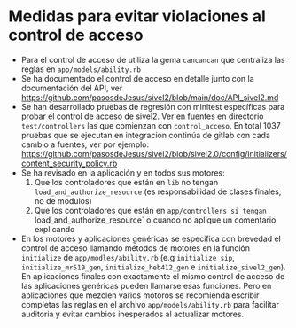 # Medidas para evitar violaciones al control de acceso

* Para el control de acceso de utiliza la gema `cancancan` que centraliza las reglas en `app/models/ability.rb`
* Se ha documentado el control de acceso en detalle junto con la documentación del API, ver <https://github.com/pasosdeJesus/sivel2/blob/main/doc/API_sivel2.md>
* Se han desarrollado pruebas de regresión con minitest específicas para probar el control de acceso de sivel2.  Ver en fuentes en directorio `test/controllers` las que comienzan con `control_acceso`.  En total 1037 pruebas que se ejecutan en integración continúa de gitlab con cada cambio a fuentes, ver por ejemplo: https://github.com/pasosdeJesus/sivel2/blob/sivel2.0/config/initializers/content_security_policy.rb
* Se ha revisado en la aplicación y en todos sus motores: 
  1. Que los controladores que están en `lib` no tengan `load_and_authorize_resource` (es responsabilidad de clases finales, no de modulos)
  2. Que los controladores que están en `app/controllers si tengan `load_and_authorize_resource` o cuando no aplique un comentario explicando
* En los motores y aplicaciones genéricas se especifica con brevedad el control de acceso llamando métodos
  de motores en la función `initialize` de `app/modles/ability.rb` (e.g `initialize_sip`, `initialize_mr519_gen`, 
  `initialize_heb412_gen` e `initialize_sivel2_gen`).  En aplicaciones finales con exactamente el mismo control de acceso de las aplicaciones genéricas
  pueden llamarse esas funciones.  Pero en aplicaciones que mezclen varios motoros se recomienda escribir completas las reglas
  en el archivo `app/models/ability.rb` para facilitar auditoria y evitar cambios inesperados al actualizar motores.
 
